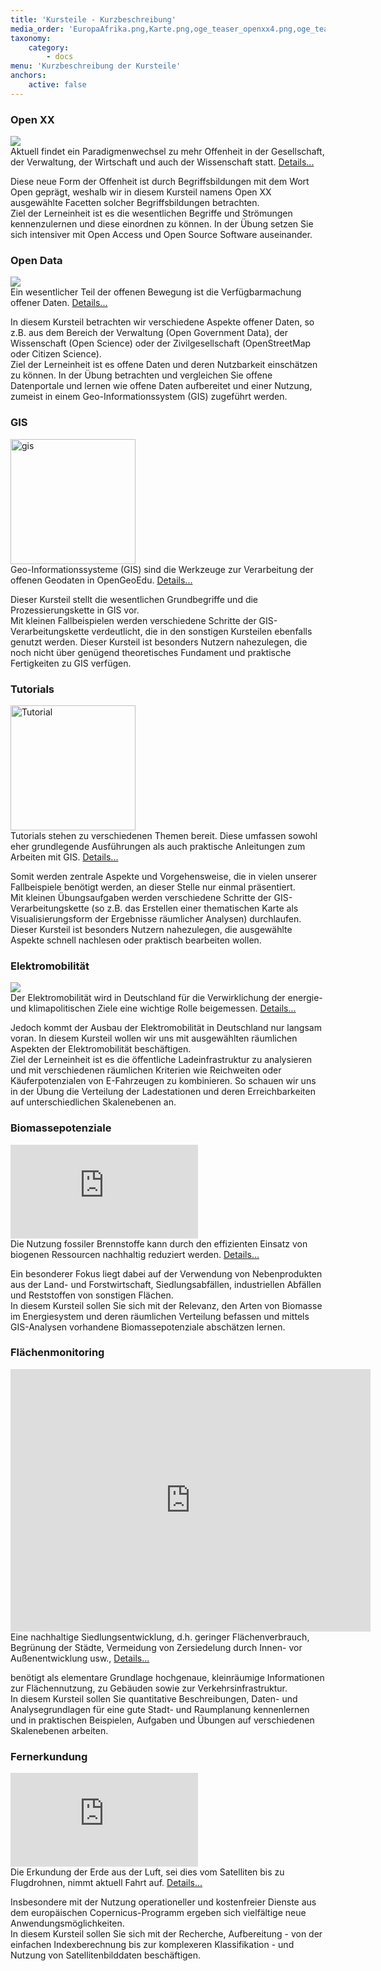 ```yaml
---
title: 'Kursteile - Kurzbeschreibung'
media_order: 'EuropaAfrika.png,Karte.png,oge_teaser_openxx4.png,oge_teaser_opendata2.png,teaser_emob.png'
taxonomy:
    category:
        - docs
menu: 'Kurzbeschreibung der Kursteile'
anchors:
    active: false
---
```


<div class="container">
    <div class="row flex-wrap card-deck">
        <div class="card m-2" id="openxx">
            <h3 class="text-center">
                Open XX
            </h3>
            <a href="https://www.youtube.com/watch?v=ptBpbXDczRU">
                <img class="img-fluid" src="/uebersicht/kursuebersicht/oge_teaser_openxx4.png">
            </a>
            <div class="card-body text-justify">
                Aktuell findet ein Paradigmenwechsel zu mehr Offenheit in der Gesellschaft, der Verwaltung, der Wirtschaft und auch der Wissenschaft
                statt.
                <a href="#" data-toggle="collapse" data-target="#openxdetails">Details...</a>
                <p id="openxdetails" class="collapse text-justify">
                    Diese neue Form der Offenheit ist durch Begriffsbildungen mit dem Wort Open geprägt, weshalb wir in diesem Kursteil namens
                    Open XX ausgewählte Facetten solcher Begriffsbildungen betrachten.
                    <br> Ziel der Lerneinheit ist es die wesentlichen Begriffe und Strömungen kennenzulernen und diese einordnen
                    zu können. In der Übung setzen Sie sich intensiver mit Open Access und Open Source Software auseinander.
                </p>
            </div>
        </div>
        <div class="card m-2" id="opendata">
            <h3 class="text-center">Open Data</h3>
            <a href="https://www.youtube.com/watch?v=PQ-d0F281Uo">
                <img class="img-fluid" src="/uebersicht/kursuebersicht/oge_teaser_opendata2.png">
            </a>
            <div class="card-body text-justify">
                Ein wesentlicher Teil der offenen Bewegung ist die Verfügbarmachung offener Daten.
                <a href="#" data-toggle="collapse" data-target="#oddetails">Details...</a>
                <p id="oddetails" class="collapse text-justify">
                    In diesem Kursteil betrachten wir verschiedene Aspekte offener Daten, so z.B. aus dem Bereich der Verwaltung (Open Government
                    Data), der Wissenschaft (Open Science) oder der Zivilgesellschaft (OpenStreetMap oder Citizen Science).
                    <br> Ziel der Lerneinheit ist es offene Daten und deren Nutzbarkeit einschätzen zu können. In der Übung betrachten
                    und vergleichen Sie offene Datenportale und lernen wie offene Daten aufbereitet und einer Nutzung, zumeist
                    in einem Geo-Informationssystem (GIS) zugeführt werden.
                </p>
            </div>
        </div>
    </div>
    <div class="row flex-wrap card-deck">
        <div class="card m-2" id="gis">
            <h3 class="text-center">GIS</h3>
            <img class="img-fluid" src="/uebersicht/kursuebersicht/EuropaAfrika.png" style="height: 200px" alt="gis">
            <div class="card-body text-justify">
                Geo-Informationssysteme (GIS) sind die Werkzeuge zur Verarbeitung der offenen Geodaten in OpenGeoEdu.
                <a href="#" data-toggle="collapse" data-target="#gisdetails">Details...</a>
                <p id="gisdetails" class="collapse text-justify">
                    Dieser Kursteil stellt die wesentlichen Grundbegriffe und die Prozessierungskette in GIS vor.
                    <br> Mit kleinen Fallbeispielen werden verschiedene Schritte der GIS-Verarbeitungskette verdeutlicht, die
                    in den sonstigen Kursteilen ebenfalls genutzt werden. Dieser Kursteil ist besonders Nutzern nahezulegen,
                    die noch nicht über genügend theoretisches Fundament und praktische Fertigkeiten zu GIS verfügen.
                </p>
            </div>
        </div>
        <div class="card m-2" id="tutorials">
            <h3 class="text-center">Tutorials</h3>
            <img class="img-fluid" src="/uebersicht/kursuebersicht/Karte.png" style="height: 200px" alt="Tutorial">
            <div class="card-body text-justify">
                Tutorials stehen zu verschiedenen Themen bereit. Diese umfassen sowohl eher grundlegende Ausführungen als auch praktische
                Anleitungen zum Arbeiten mit GIS.
                <a href="#" data-toggle="collapse" data-target="#tutdetails">Details...</a>
                <p id="tutdetails" class="collapse text-justify">
                    Somit werden zentrale Aspekte und Vorgehensweise, die in vielen unserer Fallbeispiele benötigt werden, an dieser Stelle nur
                    einmal präsentiert.
                    <br> Mit kleinen Übungsaufgaben werden verschiedene Schritte der GIS-Verarbeitungskette (so z.B. das Erstellen
                    einer thematischen Karte als Visualisierungsform der Ergebnisse räumlicher Analysen) durchlaufen. Dieser
                    Kursteil ist besonders Nutzern nahezulegen, die ausgewählte Aspekte schnell nachlesen oder praktisch
                    bearbeiten wollen.
                </p>
            </div>
        </div>
    </div>
    <div class="row flex-wrap card-deck">
        <div class="card m-2" id="eMob">
            <h3 class="text-center">
                Elektromobilität
            </h3>
            <a href="https://youtu.be/rEB3Oti20CI?list=PL-444vjL1sW0FROQEQ1pHG1M5hl8z9fcJ">
                <img class="img-fluid" src="/uebersicht/kursuebersicht/teaser_emob.png">
            </a>
            <div class="card-body text-justify">
                Der Elektromobilität wird in Deutschland für die Verwirklichung der energie- und klimapolitischen Ziele eine wichtige Rolle
                beigemessen.
                <a href="#" data-toggle="collapse" data-target="#emobdetails">Details...</a>
                <p id="emobdetails" class="collapse text-justify">
                    Jedoch kommt der Ausbau der Elektromobilität in Deutschland nur langsam voran. In diesem Kursteil wollen wir uns mit ausgewählten
                    räumlichen Aspekten der Elektromobilität beschäftigen.
                    <br> Ziel der Lerneinheit ist es die öffentliche Ladeinfrastruktur zu analysieren und mit verschiedenen räumlichen
                    Kriterien wie Reichweiten oder Käuferpotenzialen von E-Fahrzeugen zu kombinieren. So schauen wir uns
                    in der Übung die Verteilung der Ladestationen und deren Erreichbarkeiten auf unterschiedlichen Skalenebenen
                    an.
                </p>
            </div>
        </div>
        <div class="card m-2" id="biomasse">
            <h3 class="text-center">
                Biomassepotenziale
            </h3>
            <div class="embed-responsive embed-responsive-16by9">
                <iframe class="embed-responsive-item" src="https://slides.com/al-z/deck/embed" scrolling="no" frameborder="0" webkitallowfullscreen
                    mozallowfullscreen allowfullscreen></iframe>
            </div>
            <div class="card-body text-justify">
                Die Nutzung fossiler Brennstoffe kann durch den effizienten Einsatz von biogenen Ressourcen nachhaltig reduziert werden.
                <a href="#" data-toggle="collapse" data-target="#biomdetails">Details...</a>
                <p id="biomdetails" class="collapse text-justify">
                    Ein besonderer Fokus liegt dabei auf der Verwendung von Nebenprodukten aus der Land- und Forstwirtschaft, Siedlungsabfällen,
                    industriellen Abfällen und Reststoffen von sonstigen Flächen.
                    <br>In diesem Kursteil sollen Sie sich mit der Relevanz, den Arten von Biomasse im Energiesystem und deren
                    räumlichen Verteilung befassen und mittels GIS-Analysen vorhandene Biomassepotenziale abschätzen lernen.
                </p>
            </div>
        </div>
    </div>
    <div class="row flex-wrap card-deck">
        <div class="card m-2" id="flaechenmoni">
            <h3 class="text-center">
                Flächenmonitoring
            </h3>
            <div class="embed-responsive embed-responsive-16by9">
                <iframe class="responsive-item" src="https://slides.com/opengeoedu/teaser-flaechenmonitoring/embed?style=light" width="576" height="420" scrolling="no" frameborder="0" webkitallowfullscreen mozallowfullscreen allowfullscreen>
                </iframe>
            </div>
            <div class="card-body text-justify">
                Eine nachhaltige Siedlungsentwicklung, d.h. geringer Flächenverbrauch, Begrünung der Städte, Vermeidung von Zersiedelung
                durch Innen- vor Außenentwicklung usw.,
                <a href="#" data-toggle="collapse" data-target="#monidetails">Details...</a>
                <p id="monidetails" class="collapse text-justify">
                    benötigt als elementare Grundlage hochgenaue, kleinräumige Informationen zur Flächennutzung, zu Gebäuden sowie zur Verkehrsinfrastruktur.
                    <br> In diesem Kursteil sollen Sie quantitative Beschreibungen, Daten- und Analysegrundlagen für eine gute
                    Stadt- und Raumplanung kennenlernen und in praktischen Beispielen, Aufgaben und Übungen auf verschiedenen
                    Skalenebenen arbeiten.
                </p>
            </div>
        </div>
        <div class="card m-2" id="fernerkundung">
            <h3 class="text-center">
                Fernerkundung
            </h3>
            <div class="embed-responsive embed-responsive-16by9">
                <iframe class="embed-responsive-item" src="https://h5p.org/h5p/embed/278768" scrolling="no" frameborder="0" webkitallowfullscreen
                    mozallowfullscreen allowfullscreen></iframe>
            </div>
            <div class="card-body text-justify">
                Die Erkundung der Erde aus der Luft, sei dies vom Satelliten bis zu Flugdrohnen, nimmt aktuell Fahrt auf.
                <a href="#" data-toggle="collapse" data-target="#geovisdetails">Details...</a>
                <p id="geovisdetails" class="collapse text-justify">
                    Insbesondere mit der Nutzung operationeller und kostenfreier Dienste aus dem europäischen Copernicus-Programm ergeben sich
                    vielfältige neue Anwendungsmöglichkeiten.
                    <br> In diesem Kursteil sollen Sie sich mit der Recherche, Aufbereitung - von der einfachen Indexberechnung
                    bis zur komplexeren Klassifikation - und Nutzung von Satellitenbilddaten beschäftigen.
                </p>
            </div>
        </div>
    </div>
</div>
